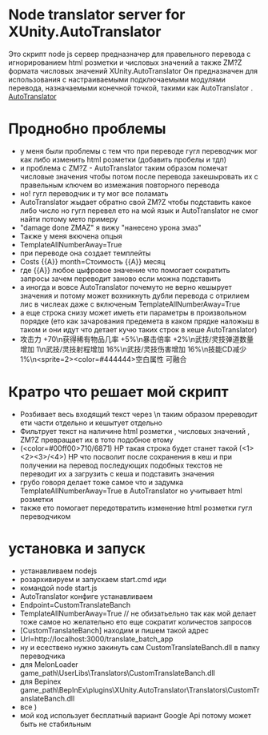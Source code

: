 # Node translator server for XUnity.AutoTranslator
Это скрипт node js сервер предназначер для правельного перевода 
с игнорированием html розметки и числовых значений а также ZM?Z формата числовых значений XUnity.AutoTranslator
Он предназначен для использования с настраиваемыми подключаемыми модулями перевода, назначаемыми конечной точкой, такими как AutoTranslator .
[AutoTranslator](https://github.com/bbepis/XUnity.AutoTranslator)
# Проднобно проблемы 
* у меня были проблемы с тем что при переводе гугл переводчик мог как либо изменить html розметки (добавить пробелы и тдп)
* и проблема с ZM?Z - AutoTranslator таким образом помечат числовые значения чтобы потом после перевода закешыровать их с правельным ключем во измежания повторного перевода
* но! гугл переводчик и ту мог все поламать
* AutoTranslator жыдает обратно свой ZM?Z чтобы подставить какое либо число но гугл перевел ето на мой язык и AutoTranslator не смог найти потому мето примеру 
* "damage done ZMAZ" я вижу "нанесено урона змаз"
* Также у меня вкючена опцыя 
* TemplateAllNumberAway=True
* при переводе она создает темплейты 
* Costs {{A}} month=Стоимость {{A}} месяц
* где {{A}} любое цыфровое значение  что помогает сократить запросы зачем переводит заново если можна подставить 
* а иногда и вовсе AutoTranslator почемуто не верно кешырует значения и потому может вохникнуть дубли перевода с отрилием лис в числеах даже с включеным TemplateAllNumberAway=True
* а еще строка снизу может иметь ети параметры в произвольном порядке (ето как зачарования предемета в каком прядке наложыш в таком и они идут что детает кучю таких строк в кеше AutoTranslator)
* 攻击力 +70\n获得稀有物品几率 +5%\n暴击倍率 +2%\n武技/灵技弹道数量增加 1\n武技/灵技射程增加 16%\n武技/灵技伤害增加 16%\n技能CD减少 1%\n<sprite\=2><color\=#444444>空白属性 可融合</color>
# Кратро что решает мой скрипт 
* Розбивает весь входящий текст через \n таким образом пререводит ети части отдельно и кешытует отдельно
* Фильтрует текст на наличине html розметки , числовых значений , ZM?Z превращает их в тото подобное етому
* (<color\=#00ff00>710</color>/6871) HP  такая строка будет станет такой (<1><2><3>/<4>) HP что посволит после сохранения в кеш и при получении на перевод последующих подобных текстов не переводит их а загрузить с кеша и подставить значения
* грубо говоря делает тоже самое что и задумка TemplateAllNumberAway=True в AutoTranslator но учитывает html розметки
* также ето помогает передотвратить изменение html розметки гугл переводчиком
# установка и запуск
* устанавливаем nodejs
* розархивируем и запускаем start.cmd иди 
* командой node start.js
* AutoTranslator конфиге устанавливаем
* Endpoint=CustomTranslateBanch
* TemplateAllNumberAway=True // не обизатьельно так как мой делает тоже самое но желательно ето еще сократит количестов запросов 
* [CustomTranslateBanch]  находим и пишем такой адрес
* Url=http://localhost:3000/translate_batch_app
* ну и есествено нужно закинуть сам CustomTranslateBanch.dll в папку переводчика
* для MelonLoader game_path\UserLibs\Translators\CustomTranslateBanch.dll
* для Bepinex game_path\BepInEx\plugins\XUnity.AutoTranslator\Translators\CustomTranslateBanch.dll
* все )
* мой код использует бесплатный вариант Google Api потому может быть не стабильным